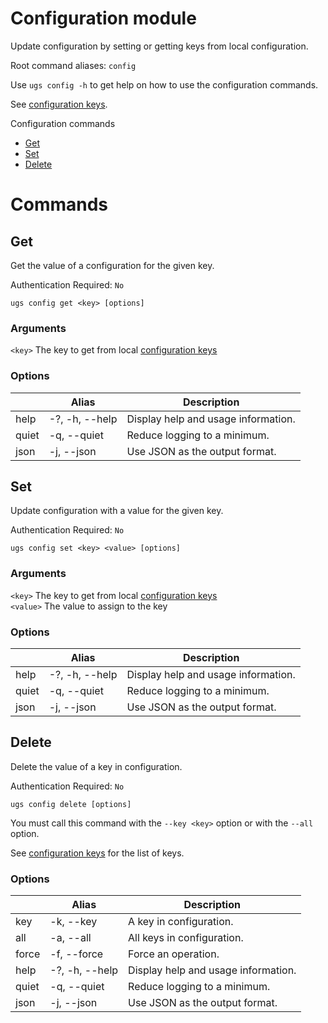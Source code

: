 # Configuration module
Update configuration by setting or getting keys from local configuration.

Root command aliases: `config`

Use `ugs config -h` to get help on how to use the configuration commands.

See [configuration keys].

Configuration commands

- [Get](#get)
- [Set](#set)
- [Delete](#delete)

# Commands
## Get
Get the value of a configuration for the given key.

Authentication Required: `No`

```
ugs config get <key> [options]
```

### Arguments
`<key>` The key to get from local [configuration keys] <br>

### Options
|        | Alias          | Description                     |
|--------|----------------|---------------------------------|
| help   | -?, -h, --help | Display help and usage information. |
| quiet  | -q, --quiet    | Reduce logging to a minimum.    |
| json   | -j, --json     | Use JSON as the output format.   |

## Set
Update configuration with a value for the given key.

Authentication Required: `No`

```
ugs config set <key> <value> [options]
```

### Arguments
`<key>` The key to get from local [configuration keys] <br>
`<value>` The value to assign to the key

### Options
|        | Alias          | Description                     |
|--------|----------------|---------------------------------|
| help   | -?, -h, --help | Display help and usage information. |
| quiet  | -q, --quiet    | Reduce logging to a minimum.     |
| json   | -j, --json     | Use JSON as the output format.   |

## Delete
Delete the value of a key in configuration.

Authentication Required: `No`

```
ugs config delete [options]
```

You must call this command with the `--key <key>` option or with the `--all` option.

See [configuration keys] for the list of keys.

### Options
|        | Alias           | Description                     |
|--------|-----------------|---------------------------------|
| key    | -k, --key <key> | A key in configuration.          |
| all    | -a, --all       | All keys in configuration.       |
| force  | -f, --force     | Force an operation.              |
| help   | -?, -h, --help  | Display help and usage information. |
| quiet  | -q, --quiet     | Reduce logging to a minimum.    |
| json   | -j, --json      | Use JSON as the output format.   |

[configuration keys]: configuration-keys.md#configuration-keys-list-keep-up-to-date
